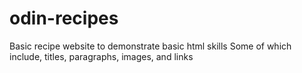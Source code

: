 # odin-recipes
Basic recipe website to demonstrate basic html skills
Some of which include, titles, paragraphs, images, and links